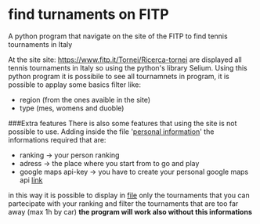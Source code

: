# find turnaments on FITP
A python program that navigate on the site of the FITP to find tennis tournaments in Italy

At the site site: https://www.fitp.it/Tornei/Ricerca-tornei are displayed all tennis tournaments in Italy so using the python's library Selium.
Using this python program it is possibile to see all tournamnets in program, it is possible to applay some basics filter like:
- region (from the ones avaible in the site)
- type (mes, womens and duoble)

###Extra features
There is also some features that using the site is not possible to use.
Adding inside the file '[personal information](/find_turnaments_FITP/main_code/personal_info.json)' the informations required that are:
- ranking -> your person ranking
- adress -> the place where you start from to go and play
- google maps api-key -> you have to create your personal google maps api [link](https://developers.google.com/maps?hl=it)

in this way it is possible to display in [file](/find_turnaments_FITP/main_code/turnaments.csv) only the tournaments that you can partecipate with your ranking and filter the tournaments that are too far away (max 1h by car)
**the program will work also without this informations**

